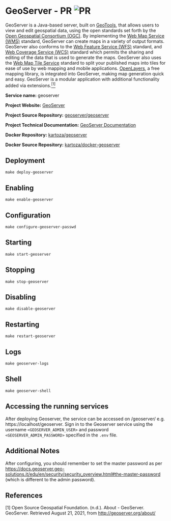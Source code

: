 # GeoServer - PR ![PR](https://img.shields.io/badge/pr-green?style=for-the-badge)

GeoServer is a Java-based server, built on [GeoTools](https://geotools.org/), that allows users to view and edit geospatial data, using the open standards set forth by the [Open Geospatial Consortium (OGC)](http://www.opengeospatial.org/). By implementing the [Web Map Service (WMS)](https://www.ogc.org/standards/wms) standard, GeoServer can create maps in a variety of output formats. GeoServer also conforms to the [Web Feature Service (WFS)](https://www.ogc.org/standards/wfs) standard, and [Web Coverage Service (WCS)](https://www.ogc.org/standards/wcs) standard which permits the sharing and editing of the data that is used to generate the maps. GeoServer also uses the [Web Map Tile Service](https://www.ogc.org/standards/wmts) standard to split your published maps into tiles for ease of use by web mapping and mobile applications. [OpenLayers](https://openlayers.org/), a free mapping library, is integrated into GeoServer, making map generation quick and easy. GeoServer is a modular application with additional functionality added via extensions.[<sup>[1]</sup>](#1)

**Service name:** geoserver

**Project Website:** [GeoServer](http://geoserver.org/)

**Project Source Repository:** [geoserver/geoserver](https://github.com/geoserver/geoserver)

**Project Technical Documentation:** [GeoServer Documentation](https://docs.geoserver.org/)

**Docker Repository:** [kartoza/geoserver](https://hub.docker.com/r/kartoza/geoserver)

**Docker Source Repository:** [kartoza/docker-geoserver](https://github.com/kartoza/docker-geoserver)

## Deployment

```
make deploy-geoserver
```

## Enabling

```
make enable-geoserver
```

## Configuration

```
make configure-geoserver-passwd
```

## Starting

```
make start-geoserver
```

## Stopping

```
make stop-geoserver
```

## Disabling

```
make disable-geoserver
```

## Restarting

```
make restart-geoserver
```

## Logs

```
make geoserver-logs
```

## Shell

```
make geoserver-shell
```

## Accessing the running services

After deploying Geoserver, the service can be accessed on /geoserver/ e.g. https://localhost/geoserver. Sign in to the Geoserver service using the  username `<GEOSERVER_ADMIN_USER>` and password `<GEOSERVER_ADMIN_PASSWORD>` specified in the `.env` file.

## Additional Notes

After configuring, you should remember to set the master password as per
https://docs.geoserver.geo-solutions.it/edu/en/security/security_overview.html#the-master-password
(which is different to the admin password).

## References

<a id="1">[1]</a> Open Source Geospatial Foundation. (n.d.). About - GeoServer. GeoServer. Retrieved August 21, 2021, from http://geoserver.org/about/
